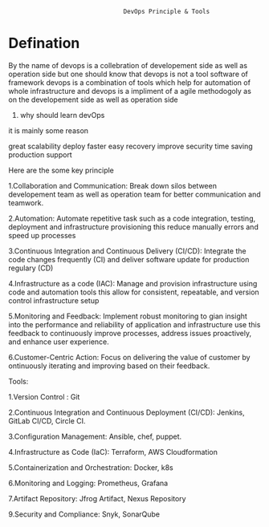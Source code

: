 									DevOps Principle & Tools

# Defination 

By the name of devops is a collebration of developement side as well as operation side but one should know that devops is not a tool software of framework devops is a combination of tools
which help for automation of whole infrastructure and devops is a impliment of a agile methodogoly as on the developement side as well as operation side 


1. why should learn devOps 

it is mainly some reason 

great scalability
deploy faster
easy recovery
improve security 
time saving 
production support

Here are the some key principle 

1.Collaboration and Communication: Break down silos between developement team as well as operation team for better communication and teamwork. 

2.Automation: Automate repetitive task such as a code integration, testing, deployment and infrastructure provisioning this reduce manually errors and speed up processes 

3.Continuous Integration and Continuous Delivery (CI/CD): Integrate the code changes frequently (CI) and deliver software update for production regulary (CD) 

4.Infrastructure as a code (IAC): Manage and provision infrastructure using code and automation tools this allow for consistent, repeatable, and version control infrastructure setup 

5.Monitoring and Feedback: Implement robust monitoring to gian insight into the performance and reliability of application and infrastructure use this feedback to continuously improve processes, 
address issues proactively, and enhance user experience.

6.Customer-Centric Action: Focus on delivering the value of customer by ontinuously iterating and improving based on their feedback. 



Tools:


1.Version Control : Git

2.Continuous Integration and Continuous Deployment (CI/CD): Jenkins, GitLab CI/CD, Circle CI.

3.Configuration Management: Ansible, chef, puppet.

4.Infrastructure as Code (IaC): Terraform, AWS Cloudformation 

5.Containerization and Orchestration: Docker, k8s

6.Monitoring and Logging: Prometheus, Grafana

7.Artifact Repository: Jfrog Artifact, Nexus Repository

9.Security and Compliance: Snyk, SonarQube 
